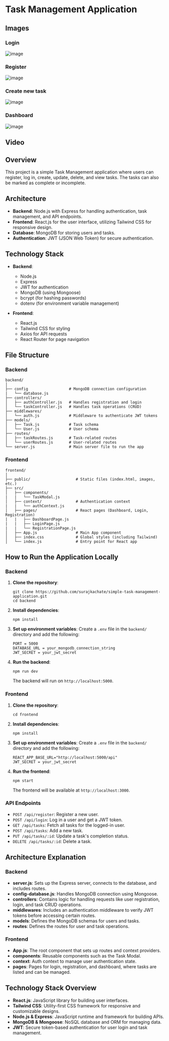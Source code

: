 # Task Management Application

## Images
### Login
![image](https://github.com/user-attachments/assets/c0aac00c-d5d8-4ac6-9ca6-b14fbfd67595)
### Register
![image](https://github.com/user-attachments/assets/97985696-3552-48f9-8500-c634df32bd91)
### Create new task
![image](https://github.com/user-attachments/assets/99c7e79c-9492-4ba6-9e67-a74620bf4e82)
### Dashboard
![image](https://github.com/user-attachments/assets/925db778-aa6d-422d-a0e8-af664a894b8f)

## Video

## Overview

This project is a simple Task Management application where users can register, log in, create, update, delete, and view tasks. The tasks can also be marked as complete or incomplete.

## Architecture

- **Backend**: Node.js with Express for handling authentication, task management, and API endpoints.
- **Frontend**: React.js for the user interface, utilizing Tailwind CSS for responsive design.
- **Database**: MongoDB for storing users and tasks.
- **Authentication**: JWT (JSON Web Token) for secure authentication.

## Technology Stack

- **Backend**:
  - Node.js
  - Express
  - JWT for authentication
  - MongoDB (using Mongoose)
  - bcrypt (for hashing passwords)
  - dotenv (for environment variable management)

- **Frontend**:
  - React.js
  - Tailwind CSS for styling
  - Axios for API requests
  - React Router for page navigation

## File Structure

### Backend
```
backend/
│
├── config                  # MongoDB connection configuration
|   └── database.js
├── controllers/
│   ├── authController.js   # Handles registration and login
│   └── taskController.js   # Handles task operations (CRUD)
├── middlewares/
│   └── auth.js             # Middleware to authenticate JWT tokens
├── models/
│   ├── Task.js             # Task schema
│   └── User.js             # User schema
├── routes/
│   ├── taskRoutes.js       # Task-related routes
│   └── userRoutes.js       # User-related routes
└── server.js               # Main server file to run the app
```

### Frontend
```
frontend/
│
├── public/                    # Static files (index.html, images, etc.)
├── src/
│   ├── components/
|   |   └── TaskModal.js
│   ├── context/               # Authentication context
|   |   └── authContext.js
│   ├── pages/                 # React pages (Dashboard, Login, Registration)
|   |   ├── DashboardPage.js
|   |   ├── LoginPage.js
|   |   └── RegistrationPage.js
│   ├── App.js                 # Main App component
│   ├── index.css              # Global styles (including Tailwind)
│   └── index.js               # Entry point for React app
```

## How to Run the Application Locally

### Backend
1. **Clone the repository**:
   ```
   git clone https://github.com/surajkachate/simple-task-management-application.git
   cd backend
   ```

2. **Install dependencies**:
   ```
   npm install
   ```

3. **Set up environment variables**:
   Create a `.env` file in the `backend/` directory and add the following:
   ```
   PORT = 5000
   DATABASE_URL = your_mongodb_connection_string
   JWT_SECRET = your_jwt_secret
   ```

4. **Run the backend**:
   ```
   npm run dev
   ```

   The backend will run on `http://localhost:5000`.

### Frontend
1. **Clone the repository**:
   ```
   cd frontend
   ```

2. **Install dependencies**:
   ```
   npm install
   ```

3. **Set up environment variables**:
   Create a `.env` file in the `backend/` directory and add the following:
   ```
   REACT_APP_BASE_URL="http://localhost:5000/api"
   JWT_SECRET = your_jwt_secret
   ```

4. **Run the frontend**:
   ```
   npm start
   ```

   The frontend will be available at `http://localhost:3000`.

### API Endpoints
- `POST /api/register`: Register a new user.
- `POST /api/login`: Log in a user and get a JWT token.
- `GET /api/tasks`: Fetch all tasks for the logged-in user.
- `POST /api/tasks`: Add a new task.
- `PUT /api/tasks/:id`: Update a task's completion status.
- `DELETE /api/tasks/:id`: Delete a task.

## Architecture Explanation

### Backend
- **server.js**: Sets up the Express server, connects to the database, and includes routes.
- **config-database.js**: Handles MongoDB connection using Mongoose.
- **controllers**: Contains logic for handling requests like user registration, login, and task CRUD operations.
- **middlewares**: Includes an authentication middleware to verify JWT tokens before accessing certain routes.
- **models**: Defines the MongoDB schemas for users and tasks.
- **routes**: Defines the routes for user and task operations.

### Frontend
- **App.js**: The root component that sets up routes and context providers.
- **components**: Reusable components such as the Task Modal.
- **context**: Auth context to manage user authentication state.
- **pages**: Pages for login, registration, and dashboard, where tasks are listed and can be managed.

## Technology Stack Overview

- **React.js**: JavaScript library for building user interfaces.
- **Tailwind CSS**: Utility-first CSS framework for responsive and customizable designs.
- **Node.js & Express**: JavaScript runtime and framework for building APIs.
- **MongoDB & Mongoose**: NoSQL database and ORM for managing data.
- **JWT**: Secure token-based authentication for user login and task management.
